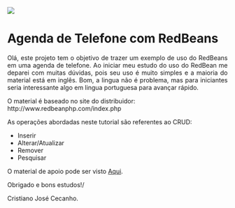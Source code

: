 <img src="http://www.redbeanphp.com/img/redbeanphp_logo.png" style="border-width:0px;"><h1>Agenda de Telefone com RedBeans</h1>


<p align="justify">Olá, este projeto tem o objetivo de trazer um exemplo de uso do RedBeans em uma agenda de telefone. Ao iniciar meu estudo do uso do RedBean me deparei com muitas dúvidas, pois seu uso é muito simples e a maioria do material está em inglês. Bom, a lingua não é problema, mas para iniciantes seria interessante algo em lingua portuguesa para avançar rápido.</p>

<p>O material é baseado no site do distribuidor: http://www.redbeanphp.com/index.php</p>

<p>As operações abordadas neste tutorial são referentes ao CRUD:</p>
<ul>
<li>Inserir</li>
<li>Alterar/Atualizar</li>
<li>Remover</li>
<li>Pesquisar</li>
</ul>

<p>O material de apoio pode ser visto <a href="https://docs.google.com/presentation/d/17znUMp0WOzziDm53XVU0hznGL5AJ-6EpkZcbkWfj0bk/edit?usp=sharing">Aqui</a>.</p>

<p>Obrigado e bons estudos!/<p>
<p>Cristiano José Cecanho.</p>
